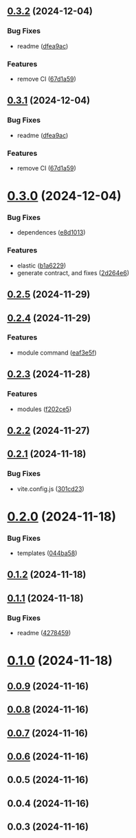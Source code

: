 ## [0.3.2](https://github.com/andrehrferreira/cmmv-cli/compare/v0.3.0...v0.3.2) (2024-12-04)


### Bug Fixes

* readme ([dfea9ac](https://github.com/andrehrferreira/cmmv-cli/commit/dfea9ac44539ba591ab8ef3853279dde06678305))


### Features

* remove CI ([67d1a59](https://github.com/andrehrferreira/cmmv-cli/commit/67d1a59be63ccd17e4f08f479c3735817bf4ff1c))



## [0.3.1](https://github.com/andrehrferreira/cmmv-cli/compare/v0.3.0...v0.3.1) (2024-12-04)


### Bug Fixes

* readme ([dfea9ac](https://github.com/andrehrferreira/cmmv-cli/commit/dfea9ac44539ba591ab8ef3853279dde06678305))


### Features

* remove CI ([67d1a59](https://github.com/andrehrferreira/cmmv-cli/commit/67d1a59be63ccd17e4f08f479c3735817bf4ff1c))



# [0.3.0](https://github.com/andrehrferreira/cmmv-cli/compare/v0.2.5...v0.3.0) (2024-12-04)


### Bug Fixes

* dependences ([e8d1013](https://github.com/andrehrferreira/cmmv-cli/commit/e8d1013ec56e8d22d7705e15b116063285a6fc11))


### Features

* elastic ([b1a6229](https://github.com/andrehrferreira/cmmv-cli/commit/b1a62294e3d4fa752937f0a5b83f520be425134e))
* generate contract, and fixes ([2d264e6](https://github.com/andrehrferreira/cmmv-cli/commit/2d264e6ca6a70b30322306f12dc2ebc55c4bbece))



## [0.2.5](https://github.com/andrehrferreira/cmmv-cli/compare/v0.2.4...v0.2.5) (2024-11-29)



## [0.2.4](https://github.com/andrehrferreira/cmmv-cli/compare/v0.2.3...v0.2.4) (2024-11-29)


### Features

* module command ([eaf3e5f](https://github.com/andrehrferreira/cmmv-cli/commit/eaf3e5f16b6f7d6fb4ad58cfab91584b4c22b08a))



## [0.2.3](https://github.com/andrehrferreira/cmmv-cli/compare/v0.2.2...v0.2.3) (2024-11-28)


### Features

* modules ([f202ce5](https://github.com/andrehrferreira/cmmv-cli/commit/f202ce5d0ccb5feb433a6e62e3f349f43aa7f158))



## [0.2.2](https://github.com/andrehrferreira/cmmv-cli/compare/v0.2.1...v0.2.2) (2024-11-27)



## [0.2.1](https://github.com/andrehrferreira/cmmv-cli/compare/v0.2.0...v0.2.1) (2024-11-18)


### Bug Fixes

* vite.config.js ([301cd23](https://github.com/andrehrferreira/cmmv-cli/commit/301cd234519eccdb19cbafb384e22b7f796ae37f))



# [0.2.0](https://github.com/andrehrferreira/cmmv-cli/compare/v0.1.2...v0.2.0) (2024-11-18)


### Bug Fixes

* templates ([044ba58](https://github.com/andrehrferreira/cmmv-cli/commit/044ba583226d4dd08e333f5db7981cb6dd31c217))



## [0.1.2](https://github.com/andrehrferreira/cmmv-cli/compare/v0.1.1...v0.1.2) (2024-11-18)



## [0.1.1](https://github.com/andrehrferreira/cmmv-cli/compare/v0.1.0...v0.1.1) (2024-11-18)


### Bug Fixes

* readme ([4278459](https://github.com/andrehrferreira/cmmv-cli/commit/427845925292de1c0153971439b99f9c1ea4c191))



# [0.1.0](https://github.com/andrehrferreira/cmmv-cli/compare/v0.0.9...v0.1.0) (2024-11-18)



## [0.0.9](https://github.com/andrehrferreira/cmmv-cli/compare/v0.0.8...v0.0.9) (2024-11-16)



## [0.0.8](https://github.com/andrehrferreira/cmmv-cli/compare/v0.0.7...v0.0.8) (2024-11-16)



## [0.0.7](https://github.com/andrehrferreira/cmmv-cli/compare/v0.0.6...v0.0.7) (2024-11-16)



## [0.0.6](https://github.com/andrehrferreira/cmmv-cli/compare/v0.0.5...v0.0.6) (2024-11-16)



## 0.0.5 (2024-11-16)



## 0.0.4 (2024-11-16)



## 0.0.3 (2024-11-16)



